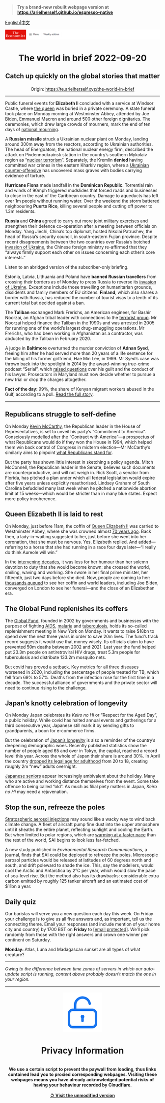 > **Try a brand-new rebuilt webpage version at https://arielherself.github.io/espresso-native**

[English](https://github.com/arielherself/espresso/blob/main/README.md)|[中文](https://github-com.translate.goog/arielherself/espresso/blob/main/README.md?_x_tr_sl=en&_x_tr_tl=zh-CN&_x_tr_hl=zh-CN&_x_tr_pto=wapp)



![The Economist](menubar.png)

# <p align="center">The world in brief 2022-09-20</p>

## <p align="center">Catch up quickly on the global stories that matter</p>

<p align="center">Origin: <a href="https://te.arielherself.xyz/the-world-in-brief">https://te.arielherself.xyz/the-world-in-brief</a><hr>

Public funeral events for<strong> Elizabeth II </strong>concluded with a service at Windsor Castle, where [the queen](https://te.arielherself.xyz/obituary/2022/09/08/elizabeth-ii-never-laid-down-the-heavy-weight-of-the-crown) was buried in a private ceremony. A state funeral took place on Monday morning at Westminster Abbey, attended by Joe Biden, Emmanuel Macron and around 500 other foreign dignitaries. The ceremonies, which drew large crowds of mourners, mark the end of ten days of [national mourning](https://te.arielherself.xyz/queen-elizabeth).

A <strong>Russian missile </strong>struck a Ukrainian nuclear plant on Monday, landing around 300m away from the reactors, according to Ukrainian authorities. The head of Energoatom, the national nuclear energy firm, described the attack on Pivdennoukrainsk station in the country’s southern Mykolaiv region as “[nuclear terrorism](https://te.arielherself.xyz/the-economist-explains/2022/09/14/do-russias-military-setbacks-increase-the-risk-of-nuclear-conflict)”. Separately, the Kremlin <strong>denied </strong>having committed war crimes in the eastern Kharkiv region, where a [Ukrainian counter-offensive](https://te.arielherself.xyz/europe/2022/09/15/a-stunning-counter-offensive-by-ukraines-armed-forces) has uncovered mass graves with bodies carrying evidence of torture.

<strong>Hurricane Fiona</strong> made landfall in the <strong>Dominican Republic</strong>. Torrential rain and winds of 90mph triggered mudslides that forced roads and businesses to close in the east of the Caribbean country. Damage to aqueducts has left over 1m people without running water. Over the weekend the storm battered neighbouring <strong>Puerto Rico</strong>, killing several people and cutting off power to 1.3m residents.

<strong>Russia </strong>and <strong>China </strong>agreed to carry out more joint military exercises and strengthen their defence co-operation after a meeting between officials on Monday. Yang Jiechi, China’s top diplomat, hosted Nikolai Patrushev, the head of Russia’s security council, in south-eastern Fujian province. Despite recent disagreements between the two countries over Russia’s botched [invasion of Ukraine](https://te.arielherself.xyz/europe/2022/09/18/where-next-for-ukraines-army), the Chinese foreign ministry re-affirmed that they “always firmly support each other on issues concerning each other’s core interests.”

Listen to an abridged version of the subscriber-only briefing.

Estonia, Latvia, Lithuania and Poland have <strong>banned Russian travellers</strong> from crossing their borders as of Monday to press Russia to reverse its [invasion of Ukraine](https://te.arielherself.xyz/ukraine-crisis). Exceptions include those travelling on humanitarian grounds, dissidents and family members of EU citizens. <strong>Finland</strong>, which also shares a border with Russia, has reduced the number of tourist visas to a tenth of its current total but decided against a ban.

The <strong>Taliban </strong>exchanged Mark Frerichs, an American engineer, for Bashir Noorzai, an Afghan tribal leader with connections to the [terrorist group](https://te.arielherself.xyz/leaders/the-taliban-are-shackling-half-the-afghan-population/21808483). Mr Noorzai helped finance the Taliban in the 1990s and was arrested in 2005 for running one of the world’s largest drug-smuggling operations. Mr Frerichs, who had been working in Afghanistan as a contractor, was abducted by the Taliban in February 2020.

A judge in <strong>Baltimore</strong> overturned the murder conviction of <strong>Adnan Syed</strong>, freeing him after he had served more than 20 years of a life sentence for the killing of his former girlfriend, Hae Min Lee, in 1999. Mr Syed’s case was thrown back into the spotlight in 2014 by the award-winning true-crime podcast “Serial”, which [raised questions](https://te.arielherself.xyz/prospero/2018/11/26/serial-moves-away-from-exploring-extraordinary-cases) over his guilt and the conduct of his lawyer. Prosecutors in Maryland must now decide whether to pursue a new trial or drop the charges altogether.

<strong>Fact of the day: </strong>99%, the share of Kenyan migrant workers abused in the Gulf, according to a poll. [Read the full story](https://te.arielherself.xyz/middle-east-and-africa/2022/09/15/in-the-gulf-99-of-kenyan-migrant-workers-are-abused-a-poll-finds).

----------

## Republicans struggle to self-define

On Monday [Kevin McCarthy](https://te.arielherself.xyz/united-states/kevin-mccarthys-accidental-truthfulness/21808964), the Republican leader in the House of Representatives, is set to unveil his party’s “Commitment to America”. Consciously modelled after the “Contract with America”—a prospectus of what Republicans would do if they won the House in 1994, which helped them win back control of Congress in midterm election—Mr McCarthy’s similarly aims to pinpoint [what Republicans stand for](https://te.arielherself.xyz/business/2022/08/15/republicans-are-falling-out-of-love-with-america-inc).

But the party has shown little interest in sketching a policy agenda. Mitch McConnell, the Republican leader in the Senate, believes such documents are counterproductive, and will not weigh in. Rick Scott, a senator from Florida, has pitched a plan under which all federal legislation would expire after five years unless explicitly reauthorised. Lindsey Graham of South Carolina befuddled many last week when he pitched a nationwide abortion limit at 15 weeks—which would be stricter than in many blue states. Expect more policy incoherence.

## Queen Elizabeth II is laid to rest

On Monday, just before 11am, the coffin of [Queen Elizabeth II](https://te.arielherself.xyz/obituary/2022/09/08/elizabeth-ii-never-laid-down-the-heavy-weight-of-the-crown) was carried to Westminster Abbey, where she was crowned almost [70 years ago](https://te.arielherself.xyz/films/2022/09/08/queen-elizabeth-iis-reign-in-numbers). Back then, a lady-in-waiting suggested to her, just before she went into her coronation, that she must be nervous. Yes, Elizabeth replied. And added—referring to a horse that she had running in a race four days later—“I really do think Aureole will win.”

In the [intervening decades](https://te.arielherself.xyz/briefing/2022/09/08/britains-longest-serving-ruler-strengthened-the-monarchy), it was less for her humour than her solemn devotion to duty that she would become known: she crossed the world, smiling, waving and working. She swore in her final prime minister, her fifteenth, just two days before she died. Now, people are coming to her: [thousands queued](https://te.arielherself.xyz/the-economist-explains/2022/09/15/why-britons-love-to-queue) to see her coffin and world leaders, including Joe Biden, converged on London to see her funeral—and the close of an Elizabethan era.

## The Global Fund replenishes its coffers

The [Global Fund](https://te.arielherself.xyz/science-and-technology/2019/10/10/how-to-defeat-aids-malaria-and-tuberculosis), founded in 2002 by governments and businesses with the purpose of fighting [AIDS](https://te.arielherself.xyz/leaders/2022/08/03/do-not-let-hiv-and-aids-slide-down-the-priority-list), [malaria](https://te.arielherself.xyz/science-and-technology/2022/09/08/a-new-malaria-vaccine-shows-promising-results) and [tuberculosis](https://te.arielherself.xyz/science-and-technology/most-resistance-causing-mutations-in-tb-have-now-been-identified/21805727), holds its so-called replenishment meeting in New York on Monday. It wants to raise $18bn to spend over the next three years in order to save 20m lives. The fund’s track record suggests it would use that money wisely. Its officials claim to have prevented 50m deaths between 2002 and 2021. Last year the fund helped put 23.3m people on antiretroviral HIV drugs, treat 5.3m people for tuberculosis and distribute 133.2m mosquito nets.

But covid has proved a [setback](https://te.arielherself.xyz/science-and-technology/2022/08/02/despite-setbacks-hiv-can-be-beaten). Key metrics for all three diseases worsened in 2020, including the percentage of people treated for TB, which fell from 69% to 57%. Deaths from the infection rose for the first time in a decade. The successful alliance of governments and the private sector will need to continue rising to the challenge.

## Japan’s knotty celebration of longevity

On Monday Japan celebrates its <em>Keiro no Hi</em> or “Respect for the Aged Day”, a public holiday. While covid has halted annual events and gatherings for a third consecutive year, Japanese still mark it by sending gifts to grandparents, a boon for e-commerce firms.

But the celebration of [Japan’s longevity](https://te.arielherself.xyz/asia/2022/02/05/japan-is-searching-for-the-secrets-to-healthy-old-age) is also a reminder of the country’s deepening demographic woes. Recently published statistics show the number of people aged 65 and over in Tokyo, the capital, reached a record level this year. Across the whole of Japan their share is around 30%. In April the country [dropped its legal age for adulthood](https://te.arielherself.xyz/the-world-ahead/2021/11/08/creating-new-adults-will-not-slow-japans-ageing) from 20 to 18, creating roughly 2m “new” adults overnight.

[Japanese seniors](https://te.arielherself.xyz/asia/2022/06/16/elderly-japanese-are-discovering-the-benefits-of-cannabis-products) appear increasingly ambivalent about the holiday. Many who are active and working distance themselves from the event. Some take offence to being called “old”. As much as filial piety matters in Japan, <em>Keiro no Hi</em> may need a rejuvenation.

## Stop the sun, refreeze the poles

[Stratospheric aerosol injections](https://te.arielherself.xyz/science-and-technology/2021/02/27/dusting-the-upper-atmosphere-could-help-counter-climate-change) may sound like a wacky way to wind back climate change. A fleet of aircraft pump fine dust into the upper atmosphere until it sheaths the entire planet, reflecting sunlight and cooling the Earth. But when limited to polar regions, which are [warming at a faster pace](https://te.arielherself.xyz/graphic-detail/2022/03/24/parts-of-antarctica-have-been-40degc-warmer-than-their-march-average) than the rest of the world, SAI begins to look less far-fetched.

A new study published in <em>Environmental Research Communications</em>, a journal, finds that SAI could be deployed to refreeze the poles. Microscopic aerosol particles would be released at latitudes of 60 degrees north and south, and drift poleward to shade the ice. This, say the modellers, would cool the Arctic and Antarctica by 2°C per year, which would slow the pace of sea-level rise. But the method also has its drawbacks: considerable extra carbon emitted by roughly 125 tanker aircraft and an estimated cost of $11bn a year.

## Daily quiz

Our baristas will serve you a new question each day this week. On Friday your challenge is to give us all five answers and, as important, tell us the connecting theme. Email your responses (and include mention of your home city and country) by 1700 BST on <strong>Friday</strong> to [<span class="__cf_email__" data-cfemail="c594b0acbf80b6b5b7a0b6b6aa85a0a6aaabaaa8acb6b1eba6aaa8">[email&#160;protected]</span>](https://mail.google.com/mail/?view=cm&amp;fs=1&amp;tf=1&amp;to=QuizEspresso@te.arielherself.xyz). We’ll pick randomly from those with the right answers and crown one winner per continent on Saturday.

<strong>Monday: </strong>Atlas, Luna and Madagascan sunset are all types of what creature?

----------

*Owing to the difference between time zones of servers in which our auto-update script is running, content above probably doesn't match the one in your region.*

|<br><div align="center"><img src="unlock.png" /><h1>Privacy Information</h1></div></br>We use a certain script to prevent the paywall from loading, thus links contained lead you to proxied corresponding webpages. Visiting these webpages means you have already acknowledged potential risks of having your behaviour recorded by Cloudflare.<br><br>[&#x21BA; Visit the unmodified version](README.raw.md)<br><br>|
|-----|
